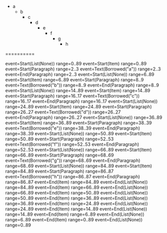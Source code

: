 - a
  + b
    - c
      + d
        - e
          + f
            - g
              + h

==========

event=Start(List(None)) range=0..89
event=Start(Item) range=0..89
event=Start(Paragraph) range=2..3
event=Text(Borrowed("a")) range=2..3
event=End(Paragraph) range=2..3
event=Start(List(None)) range=6..89
event=Start(Item) range=6..89
event=Start(Paragraph) range=8..9
event=Text(Borrowed("b")) range=8..9
event=End(Paragraph) range=8..9
event=Start(List(None)) range=14..89
event=Start(Item) range=14..89
event=Start(Paragraph) range=16..17
event=Text(Borrowed("c")) range=16..17
event=End(Paragraph) range=16..17
event=Start(List(None)) range=24..89
event=Start(Item) range=24..89
event=Start(Paragraph) range=26..27
event=Text(Borrowed("d")) range=26..27
event=End(Paragraph) range=26..27
event=Start(List(None)) range=36..89
event=Start(Item) range=36..89
event=Start(Paragraph) range=38..39
event=Text(Borrowed("e")) range=38..39
event=End(Paragraph) range=38..39
event=Start(List(None)) range=50..89
event=Start(Item) range=50..89
event=Start(Paragraph) range=52..53
event=Text(Borrowed("f")) range=52..53
event=End(Paragraph) range=52..53
event=Start(List(None)) range=66..89
event=Start(Item) range=66..89
event=Start(Paragraph) range=68..69
event=Text(Borrowed("g")) range=68..69
event=End(Paragraph) range=68..69
event=Start(List(None)) range=84..89
event=Start(Item) range=84..89
event=Start(Paragraph) range=86..87
event=Text(Borrowed("h")) range=86..87
event=End(Paragraph) range=86..87
event=End(Item) range=84..89
event=End(List(None)) range=84..89
event=End(Item) range=66..89
event=End(List(None)) range=66..89
event=End(Item) range=50..89
event=End(List(None)) range=50..89
event=End(Item) range=36..89
event=End(List(None)) range=36..89
event=End(Item) range=24..89
event=End(List(None)) range=24..89
event=End(Item) range=14..89
event=End(List(None)) range=14..89
event=End(Item) range=6..89
event=End(List(None)) range=6..89
event=End(Item) range=0..89
event=End(List(None)) range=0..89
